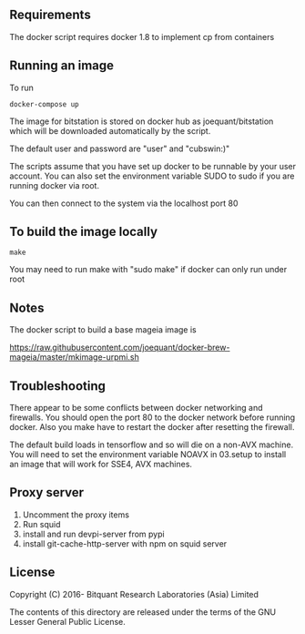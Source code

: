 Requirements
------------

The docker script requires docker 1.8 to implement cp from containers

Running an image
----------------

To run

    docker-compose up

The image for bitstation is stored on docker hub as
joequant/bitstation which will be downloaded automatically by the
script.

The default user and password are "user" and "cubswin:)"

The scripts assume that you have set up docker to be runnable by your
user account.  You can also set the environment variable SUDO to sudo
if you are running docker via root.

You can then connect to the system via the localhost port 80

To build the image locally
--------------------------

    make

You may need to run make with "sudo make" if docker can only run under root

Notes
-----

The docker script to build a base mageia image is

https://raw.githubusercontent.com/joequant/docker-brew-mageia/master/mkimage-urpmi.sh

Troubleshooting
---------------

There appear to be some conflicts between docker networking and
firewalls.  You should open the port 80 to the docker network before
running docker.  Also you make have to restart the docker after
resetting the firewall.

The default build loads in tensorflow and so will die on a non-AVX
machine.  You will need to set the environment variable NOAVX in 03.setup
to install an image that will work for SSE4, AVX machines.

Proxy server
------------
1) Uncomment the proxy items
2) Run squid
3) install and run devpi-server from pypi
4) install git-cache-http-server with npm on squid server

License
-------

Copyright (C) 2016-
Bitquant Research Laboratories (Asia) Limited

The contents of this directory are released under the terms of the GNU
Lesser General Public License.